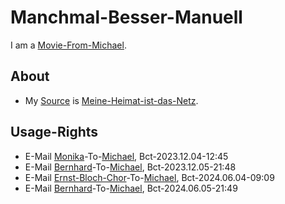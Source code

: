 # Manchmal-Besser-Manuell

I am a [Movie-From-Michael](1111.md).

## About

- My [Source](600130.md) is [Meine-Heimat-ist-das-Netz](91000017.md).

## Usage-Rights

- E-Mail [Monika](70000105.md)-To-[Michael](0.md), Bct-2023.12.04-12:45
- E-Mail [Bernhard](70000106.md)-To-[Michael](0.md), Bct-2023.12.05-21:48
- E-Mail [Ernst-Bloch-Chor](2010013.md)-To-[Michael](0.md), Bct-2024.06.04-09:09
- E-Mail [Bernhard](70000106.md)-To-[Michael](0.md), Bct-2024.06.05-21:49
